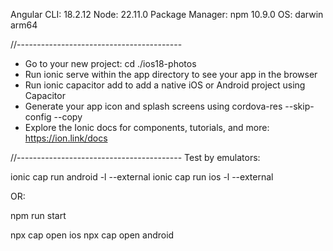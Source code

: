 
Angular CLI: 18.2.12
Node: 22.11.0
Package Manager: npm 10.9.0
OS: darwin arm64

//-----------------------------------------

- Go to your new project: cd ./ios18-photos
- Run ionic serve within the app directory to see your app in the browser
- Run ionic capacitor add to add a native iOS or Android project using Capacitor
- Generate your app icon and splash screens using cordova-res --skip-config
--copy
- Explore the Ionic docs for components, tutorials, and more:
https://ion.link/docs


//-----------------------------------------
Test by emulators:

ionic cap run android -l --external
ionic cap run ios -l --external

OR:

npm run start

npx cap open ios
npx cap open android
